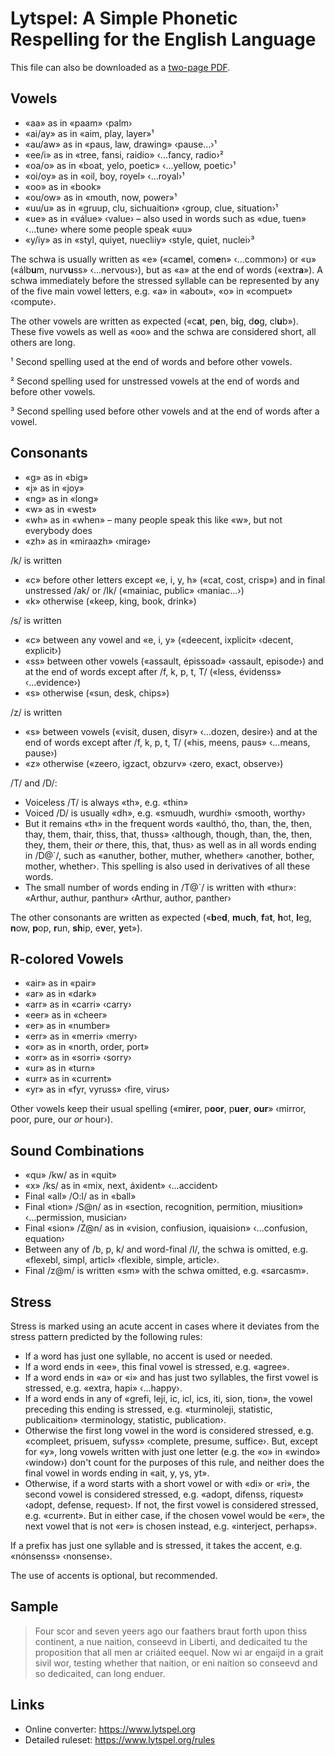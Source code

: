 # Lytspel: A Simple Phonetic Respelling for the English Language

This file can also be downloaded as a [two-page
PDF](lytspel-on-two-pages.pdf).


## Vowels

* «aa» as in «paam» ‹palm›
* «ai/ay» as in «aim, play, layer»¹
* «au/aw» as in «paus, law, drawing» ‹pause...›¹
* «ee/i» as in «tree, fansi, raidio» ‹...fancy, radio›²
* «oa/o» as in «boat, yelo, poetic» ‹...yellow, poetic›¹
* «oi/oy» as in «oil, boy, royel» ‹...royal›¹
* «oo» as in «book»
* «ou/ow» as in «mouth, now, power»¹
* «uu/u» as in «gruup, clu, sichuaition» ‹group, clue, situation›¹
* «ue» as in «válue» ‹value› – also used in words such as «due, tuen»
  ‹...tune› where some people speak «uu»
* «y/iy» as in «styl, quiyet, nuecliiy» ‹style, quiet, nuclei›³

The schwa is usually written as «e» («cam**e**l, com**e**n» ‹...common›) or
«u» («álb**u**m, nurv**u**ss» ‹...nervous›), but as «a» at the end of words
(«extr**a**»). A schwa immediately before the stressed syllable can be
represented by any of the five main vowel letters, e.g. «a» in «about», «o»
in «compuet» ‹compute›.

The other vowels are written as expected («c**a**t, p**e**n, b**i**g,
d**o**g, cl**u**b»). These five vowels as well as «oo» and the schwa are
considered short, all others are long.

¹ Second spelling used at the end of words and before other vowels.

² Second spelling used for unstressed vowels at the end of words and before
other vowels.

³ Second spelling used before other vowels and at the end of words after a
vowel.


## Consonants

* «g» as in «big»
* «j» as in «joy»
* «ng» as in «long»
* «w» as in «west»
* «wh» as in «when» – many people speak this like «w», but not everybody
  does
* «zh» as in «miraazh» ‹mirage›

/k/ is written

* «c» before other letters except «e, i, y, h» («cat, cost, crisp») and in
  final unstressed /ak/ or /Ik/ («mainiac, public» ‹maniac...›)
* «k» otherwise («keep, king, book, drink»)

/s/ is written

* «c» between any vowel and «e, i, y» («deecent, ixplicit» ‹decent,
  explicit›)
* «ss» between other vowels («assault, épissoad» ‹assault, episode›) and at
  the end of words except after /f, k, p, t, T/ («less, évidenss»
  ‹...evidence›)
* «s» otherwise («sun, desk, chips»)

/z/ is written

* «s» between vowels («visit, dusen, disyr» ‹...dozen, desire›) and at the
  end of words except after /f, k, p, t, T/ («his, meens, paus» ‹...means,
  pause›)
* «z» otherwise («zeero, igzact, obzurv» ‹zero, exact, observe›)

/T/ and /D/:

* Voiceless /T/ is always «th», e.g. «thin»
* Voiced /D/ is usually «dh», e.g. «smuudh, wurdhi» ‹smooth, worthy›
* But it remains «th» in the frequent words «aulthó, tho, than, the, then,
  thay, them, thair, thiss, that, thuss» ‹although, though, than, the,
  then, they, them, their *or* there, this, that, thus› as well as in all
  words ending in /D@`/, such as «anuther, bother, muther, whether»
  ‹another, bother, mother, whether›. This spelling is also used in
  derivatives of all these words.
* The small number of words ending in /T@`/ is written with «thur»:
  «Arthur, authur, panthur» ‹Arthur, author, panther›

The other consonants are written as expected («**b**e**d**, **m**u**ch**,
**f**a**t**, **h**ot, **l**eg, **n**ow, **p**op, **r**un, **sh**ip,
e**v**er, **y**et»).


## R-colored Vowels

* «air» as in «pair»
* «ar» as in «dark»
* «arr» as in «carri» ‹carry›
* «eer» as in «cheer»
* «er» as in «number»
* «err» as in «merri» ‹merry›
* «or» as in «north, order, port»
* «orr» as in «sorri» ‹sorry›
* «ur» as in «turn»
* «urr» as in «current»
* «yr» as in «fyr, vyruss» ‹fire, virus›

Other vowels keep their usual spelling («m**ir**er, p**oor**, p**uer**,
**our**» ‹mirror, poor, pure, our *or* hour›).


## Sound Combinations

* «qu» /kw/ as in «quit»
* «x» /ks/ as in «mix, next, áxident» ‹...accident›
* Final «all» /O:l/ as in «ball»
* Final «tion» /S@n/ as in «section, recognition, permition, miusition»
  ‹...permission, musician›
* Final «sion» /Z@n/ as in «vision, confiusion, iquaision» ‹...confusion,
  equation›
* Between any of /b, p, k/ and word-final /l/, the schwa is omitted, e.g.
  «flexebl, simpl, articl» ‹flexible, simple, article›.
* Final /z@m/ is written «sm» with the schwa omitted, e.g. «sarcasm».


## Stress

Stress is marked using an acute accent in cases where it deviates from the
stress pattern predicted by the following rules:

* If a word has just one syllable, no accent is used or needed.
* If a word ends in «ee», this final vowel is stressed, e.g. «agree».
* If a word ends in «a» or «i» and has just two syllables, the first vowel
  is stressed, e.g. «extra, hapi» ‹...happy›.
* If a word ends in any of «grefi, leji, ic, icl, ics, iti, sion, tion»,
  the vowel preceding this ending is stressed, e.g. «turminoleji,
  statistic, publicaition» ‹terminology, statistic, publication›.
* Otherwise the first long vowel in the word is considered stressed, e.g.
  «compleet, prisuem, sufyss» ‹complete, presume, suffice›. But, except for
  «y», long vowels written with just one letter (e.g. the «o» in «windo»
  ‹window›) don't count for the purposes of this rule, and neither does the
  final vowel in words ending in «ait, y, ys, yt».
* Otherwise, if a word starts with a short vowel or with «di» or «ri», the
  second vowel is considered stressed, e.g. «adopt, difenss, riquest»
  ‹adopt, defense, request›. If not, the first vowel is considered
  stressed, e.g. «current». But in either case, if the chosen vowel would
  be «er», the next vowel that is not «er» is chosen instead, e.g.
  «interject, perhaps».

If a prefix has just one syllable and is stressed, it takes the accent,
e.g. «nónsenss» ‹nonsense›.

The use of accents is optional, but recommended.


## Sample

> Four scor and seven yeers ago our faathers braut forth upon thiss
> continent, a nue naition, conseevd in Liberti, and dedicaited tu the
> proposition that all men ar criáited eequel. Now wi ar engaijd in a grait
> sivil wor, testing whether that naition, or eni naition so conseevd and
> so dedicaited, can long enduer.


## Links

* Online converter: <https://www.lytspel.org>
* Detailed ruleset: <https://www.lytspel.org/rules>
